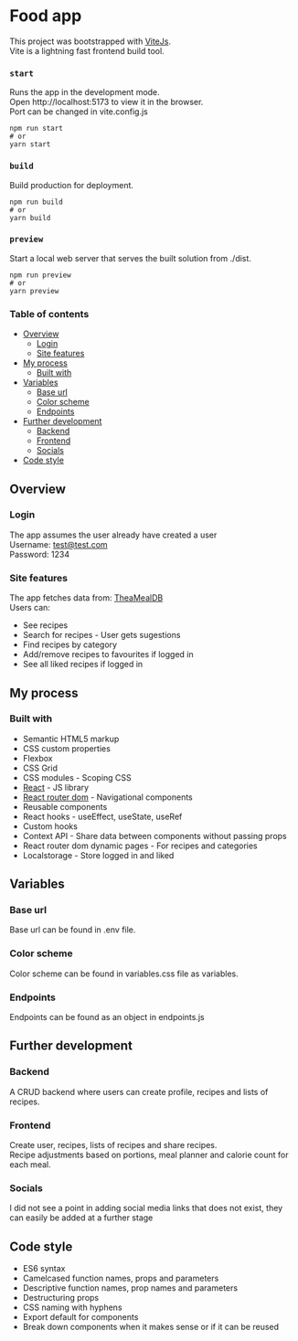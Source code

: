 # Food app

This project was bootstrapped with [ViteJs](https://vitejs.dev/).  
Vite is a lightning fast frontend build tool.

### `start`

Runs the app in the development mode.  
Open http://localhost:5173 to view it in the browser.  
Port can be changed in vite.config.js

```
npm run start
# or
yarn start
```

### `build`

Build production for deployment.

```
npm run build
# or
yarn build
```

### `preview`

Start a local web server that serves the built solution from ./dist.

```
npm run preview
# or
yarn preview
```

### Table of contents

- [Overview](#overview)
  - [Login](#login)
  - [Site features](#site-features)
- [My process](#my-process)
  - [Built with](#built-with)
- [Variables](#Variables)
  - [Base url](#base-url)
  - [Color scheme](#color-scheme)
  - [Endpoints](#endpoints)
- [Further development](#my-process)
  - [Backend](#backend)
  - [Frontend](#frontend)
  - [Socials](#socials)
- [Code style](#code-style)

## Overview

### Login

The app assumes the user already have created a user  
Username: test@test.com  
Password: 1234

### Site features

The app fetches data from: [TheaMealDB](https://www.themealdb.com/api.php)  
Users can:

- See recipes
- Search for recipes - User gets sugestions
- Find recipes by category
- Add/remove recipes to favourites if logged in
- See all liked recipes if logged in

## My process

### Built with

- Semantic HTML5 markup
- CSS custom properties
- Flexbox
- CSS Grid
- CSS modules - Scoping CSS
- [React](https://reactjs.org/) - JS library
- [React router dom](https://reactrouter.com/en/main) - Navigational components
- Reusable components
- React hooks - useEffect, useState, useRef
- Custom hooks
- Context API - Share data between components without passing props
- React router dom dynamic pages - For recipes and categories
- Localstorage - Store logged in and liked

## Variables

### Base url

Base url can be found in .env file.

### Color scheme

Color scheme can be found in variables.css file as variables.

### Endpoints

Endpoints can be found as an object in endpoints.js

## Further development

### Backend

A CRUD backend where users can create profile, recipes and lists of recipes.

### Frontend

Create user, recipes, lists of recipes and share recipes.  
Recipe adjustments based on portions, meal planner and calorie count for each meal.

### Socials

I did not see a point in adding social media links that does not exist, they can easily be added at a further stage

## Code style

- ES6 syntax
- Camelcased function names, props and parameters
- Descriptive function names, prop names and parameters
- Destructuring props
- CSS naming with hyphens
- Export default for components
- Break down components when it makes sense or if it can be reused
